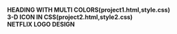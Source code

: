 <b>  HEADING WITH MULTI COLORS(project1.html,style.css)<b> <br>
<b> 3-D ICON IN CSS(project2.html,style2.css) <b> <br>
<b> NETFLIX LOGO DESIGN <b> <br>
